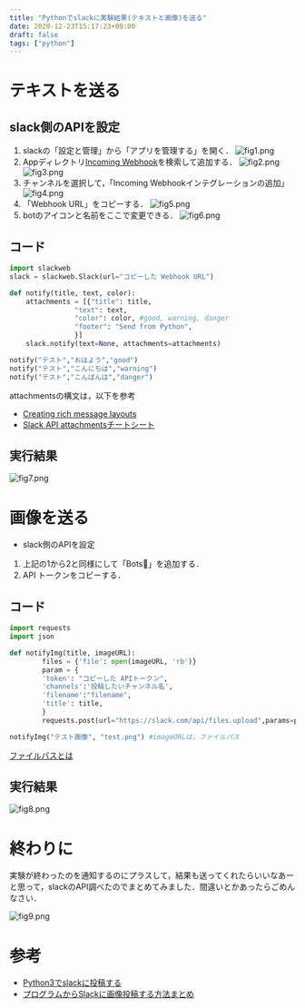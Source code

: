 ```yaml
---
title: "Pythonでslackに実験結果(テキストと画像)を送る"
date: 2020-12-23T15:17:23+09:00
draft: false
tags: ["python"] 
---
```


# テキストを送る
## slack側のAPIを設定
1. slackの「設定と管理」から「アプリを管理する」を開く．
![fig1.png](.././fig1.png)
1. Appディレクトリ[Incoming Webhook](https://slack.com/intl/ja-jp/help/articles/115005265063-Slack-%E3%81%A7%E3%81%AE-Incoming-Webhook-%E3%81%AE%E5%88%A9%E7%94%A8)を検索して追加する．
![fig2.png](.././fig2.png)
![fig3.png](.././fig3.png)
1. チャンネルを選択して，「Incoming Webhookインテグレーションの追加」
![fig4.png](.././fig4.png)
1. 「Webhook URL」をコピーする．
![fig5.png](.././fig5.png)
1. botのアイコンと名前をここで変更できる．
![fig6.png](.././fig6.png)

## コード

```python
import slackweb
slack = slackweb.Slack(url="コピーした Webhook URL")

def notify(title, text, color):
    attachments = [{"title": title,
                "text": text,
                "color": color, #good, warning, danger
                "footer": "Send from Python",
                }]
    slack.notify(text=None, attachments=attachments)

notify("テスト","おはよう","good")
notify("テスト","こんにちは","warning")
notify("テスト","こんばんは","danger")
```
attachmentsの構文は，以下を参考
- [Creating rich message layouts](https://api.slack.com/messaging/composing/layouts)
- [Slack API attachmentsチートシート](https://qiita.com/daikiojm/items/759ea40c00f9b539a4c8)
## 実行結果
![fig7.png](.././fig7.png)

# 画像を送る
- slack側のAPIを設定
1. 上記の1から2と同様にして「Bots」を追加する．
2. API トークンをコピーする．

## コード

```python
import requests
import json

def notifyImg(title, imageURL):
        files = {'file': open(imageURL, 'rb')}
        param = {
        'token': "コピーした APIトークン", 
        'channels':'投稿したいチャンネル名',
        'filename':"filename",
        'title': title,
        }
        requests.post(url="https://slack.com/api/files.upload",params=param, files=files)

notifyImg("テスト画像", "test.png") #imageURLは，ファイルパス

```
[ファイルパスとは](http://kuralab.jugem.jp/?eid=41#:~:text=%E9%96%8B%E9%96%89%E3%83%9C%E3%82%BF%E3%83%B3%E3%80%8D%20%3E%3E-,%E3%83%95%E3%82%A1%E3%82%A4%E3%83%AB%E3%83%91%E3%82%B9%EF%BC%88File%20Path%EF%BC%89%E3%81%A8%E3%81%AF%E3%80%81%E3%83%95%E3%82%A1%E3%82%A4%E3%83%AB%E3%81%8C%E3%81%82%E3%82%8B,%E6%96%87%E5%AD%97%E5%88%97%E3%81%AE%E3%81%93%E3%81%A8%E3%81%A7%E3%81%99%E3%80%82)

## 実行結果
![fig8.png](.././fig8.png)

# 終わりに
実験が終わったのを通知するのにプラスして，結果も送ってくれたらいいなあーと思って，slackのAPI調べたのでまとめてみました．間違いとかあったらごめんなさい．

![fig9.png](.././fig9.png)


# 参考
- [Python3でslackに投稿する](https://qiita.com/shtnkgm/items/4f0e4dcbb9eb52fdf316)
- [プログラムからSlackに画像投稿する方法まとめ](https://qiita.com/stkdev/items/992921572eefc7de4ad8)
